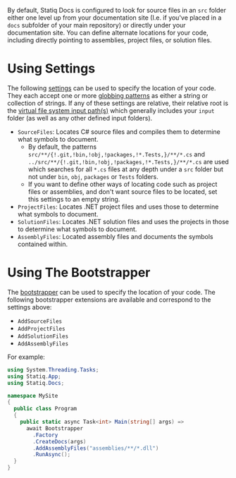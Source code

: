 ﻿<!---
Order: 1
Badge: Docs
--->
By default, Statiq Docs is configured to look for source files in an `src` folder either one level up from your documentation site (I.e. if you've placed in a `docs` subfolder of your main repository) or directly under your documentation site. You can define alternate locations for your code, including directly pointing to assemblies, project files, or solution files.

# Using Settings

The following [settings](xref:settings) can be used to specify the location of your code.
They each accept one or more [globbing patterns](xref:files-and-paths#globbing) as either a string or collection of strings.
If any of these settings are relative,
their relative root is the [virtual file system input path(s)](xref:files-and-paths#input-paths)
which generally includes your `input` folder (as well as any other defined input folders).

- `SourceFiles`: Locates C# source files and compiles them to determine what symbols to document.
  - By default, the patterns `src/**/{!.git,!bin,!obj,!packages,!*.Tests,}/**/*.cs` and `../src/**/{!.git,!bin,!obj,!packages,!*.Tests,}/**/*.cs` are used which searches for all `*.cs` files at any depth under a `src` folder but not under `bin`, `obj`, `packages` or `Tests` folders.
  - If you want to define other ways of locating code such as project files or assemblies, and don't want source files to be located, set this settings to an empty string.
- `ProjectFiles`: Locates .NET project files and uses those to determine what symbols to document.
- `SolutionFiles`: Locates .NET solution files and uses the projects in those to determine what symbols to document.
- `AssemblyFiles`: Located assembly files and documents the symbols contained within.

# Using The Bootstrapper

The [bootstrapper](xref:bootstrapper) can be used to specify the location of your code. The following bootstrapper extensions are available and correspond to the settings above:

- `AddSourceFiles`
- `AddProjectFiles`
- `AddSolutionFiles`
- `AddAssemblyFiles`

For example:

```csharp
using System.Threading.Tasks;
using Statiq.App;
using Statiq.Docs;

namespace MySite
{
  public class Program
  {
    public static async Task<int> Main(string[] args) =>
      await Bootstrapper
        .Factory
        .CreateDocs(args)
        .AddAssemblyFiles("assemblies/**/*.dll")
        .RunAsync();
  }
}
```